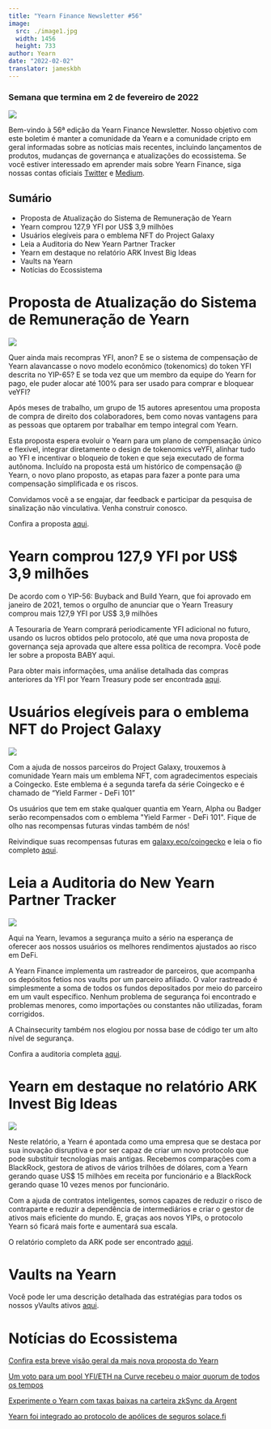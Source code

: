 ```yaml
---
title: "Yearn Finance Newsletter #56"
image:
  src: ./image1.jpg
  width: 1456
  height: 733
author: Yearn
date: "2022-02-02"
translator: jameskbh
---
```


### Semana que termina em 2 de fevereiro de 2022

![](./image1.jpg?w=1456&h=733)

Bem-vindo à 56ª edição da Yearn Finance Newsletter. Nosso objetivo com este boletim é manter a comunidade da Yearn e a comunidade cripto em geral informadas sobre as notícias mais recentes, incluindo lançamentos de produtos, mudanças de governança e atualizações do ecossistema. Se você estiver interessado em aprender mais sobre Yearn Finance, siga nossas contas oficiais [Twitter](https://twitter.com/iearnfinance) e [Medium](https://medium.com/iearn).

## Sumário

- Proposta de Atualização do Sistema de Remuneração de Yearn
- Yearn comprou 127,9 YFI por US$ 3,9 milhões
- Usuários elegíveis para o emblema NFT do Project Galaxy
- Leia a Auditoria do New Yearn Partner Tracker
- Yearn em destaque no relatório ARK Invest Big Ideas
- Vaults na Yearn
- Notícias do Ecossistema

# Proposta de Atualização do Sistema de Remuneração de Yearn

![](./image2.jpg?w=1456&h=1456)

Quer ainda mais recompras YFI, anon? E se o sistema de compensação de Yearn alavancasse o novo modelo econômico (tokenomics) do token YFI descrita no YIP-65? E se toda vez que um membro da equipe do Yearn for pago, ele puder alocar até 100% para ser usado para comprar e bloquear veYFI?

Após meses de trabalho, um grupo de 15 autores apresentou uma proposta de compra de direito dos colaboradores, bem como novas vantagens para as pessoas que optarem por trabalhar em tempo integral com Yearn.

Esta proposta espera evoluir o Yearn para um plano de compensação único e flexível, integrar diretamente o design de tokenomics veYFI, alinhar tudo ao YFI e incentivar o bloqueio de token e que seja executado de forma autônoma. Incluído na proposta está um histórico de compensação @ Yearn, o novo plano proposto, as etapas para fazer a ponte para uma compensação simplificada e os riscos.

Convidamos você a se engajar, dar feedback e participar da pesquisa de sinalização não vinculativa. Venha construir conosco.

Confira a proposta [aqui](https://gov.yearn.finance/t/proposal-streamlining-contributor-compensation/12247).

# Yearn comprou 127,9 YFI por US$ 3,9 milhões

De acordo com o YIP-56: Buyback and Build Yearn, que foi aprovado em janeiro de 2021, temos o orgulho de anunciar que o Yearn Treasury comprou mais 127,9 YFI por US$ 3,9 milhões

A Tesouraria de Yearn comprará periodicamente YFI adicional no futuro, usando os lucros obtidos pelo protocolo, até que uma nova proposta de governança seja aprovada que altere essa política de recompra. Você pode ler sobre a proposta BABY aqui.

Para obter mais informações, uma análise detalhada das compras anteriores da YFI por Yearn Treasury pode ser encontrada [aqui](https://gov.yearn.finance/t/yfi-buyback-auctions/10491/3).

# Usuários elegíveis para o emblema NFT do Project Galaxy

![](./image3.jpg?w=680&h=372)

Com a ajuda de nossos parceiros do Project Galaxy, trouxemos à comunidade Yearn mais um emblema NFT, com agradecimentos especiais a Coingecko. Este emblema é a segunda tarefa da série Coingecko e é chamado de “Yield Farmer - DeFi 101”

Os usuários que tem em stake qualquer quantia em Yearn, Alpha ou Badger serão recompensados com o emblema "Yield Farmer - DeFi 101". Fique de olho nas recompensas futuras vindas também de nós!

Reivindique suas recompensas futuras em [galaxy.eco/coingecko](https://twitter.com/ProjectGalaxyHQ/status/1487048124182921220?s=20&t=Z5Z2328-bsM-BNCp9d1KAA) e leia o fio completo [aqui](https://twitter.com/ProjectGalaxyHQ/status/1487048124182921220?s=20&t=Z5Z2328-bsM-BNCp9d1KAA).

# Leia a Auditoria do New Yearn Partner Tracker

![](./image4.jpg?w=1456&h=819)

Aqui na Yearn, levamos a segurança muito a sério na esperança de oferecer aos nossos usuários os melhores rendimentos ajustados ao risco em DeFi.

A Yearn Finance implementa um rastreador de parceiros, que acompanha os depósitos fetios nos vaults por um parceiro afiliado. O valor rastreado é simplesmente a soma de todos os fundos depositados por meio do parceiro em um vault específico. Nenhum problema de segurança foi encontrado e problemas menores, como importações ou constantes não utilizadas, foram corrigidos.

A Chainsecurity também nos elogiou por nossa base de código ter um alto nível de segurança.

Confira a auditoria completa [aqui](https://chainsecurity.com/security-audit/yearn-finance-partner-tracker/).

# Yearn em destaque no relatório ARK Invest Big Ideas

![](./image5.jpg?w=1456&h=819)

Neste relatório, a Yearn é apontada como uma empresa que se destaca por sua inovação disruptiva e por ser capaz de criar um novo protocolo que pode substituir tecnologias mais antigas. Recebemos comparações com a BlackRock, gestora de ativos de vários trilhões de dólares, com a Yearn gerando quase US$ 15 milhões em receita por funcionário e a BlackRock gerando quase 10 vezes menos por funcionário.

Com a ajuda de contratos inteligentes, somos capazes de reduzir o risco de contraparte e reduzir a dependência de intermediários e criar o gestor de ativos mais eficiente do mundo. E, graças aos novos YIPs, o protocolo Yearn só ficará mais forte e aumentará sua escala.

O relatório completo da ARK pode ser encontrado [aqui](https://research.ark-invest.com/hubfs/1_Download_Files_ARK-Invest/White_Papers/ARK_BigIdeas2022.pdf?hsCtaTracking=217bbc93-a71a-4c2b-9959-0842b6fe301c%7C2653a4d0-af35-42f0-853a-c5f90f002abb).

# Vaults na Yearn

Você pode ler uma descrição detalhada das estratégias para todos os nossos yVaults ativos [aqui](https://medium.com/yearn-state-of-the-vaults/the-vaults-at-yearn-9237905ffed3).

# Notícias do Ecossistema

[Confira esta breve visão geral da mais nova proposta do Yearn](https://twitter.com/0x7d54/status/1487252998023745540)

[Um voto para um pool YFI/ETH na Curve recebeu o maior quorum de todos os tempos](https://twitter.com/CurveFinance/status/1487764860553371648)

[Experimente o Yearn com taxas baixas na carteira zkSync da Argent](https://twitter.com/argentHQ/status/1487014855592849414)

[Yearn foi integrado ao protocolo de apólices de seguros solace.fi](https://twitter.com/SolaceFi/status/1486145688291487749?s=20&t=fTfbPYIAOA5xVim5BETQZQ)
